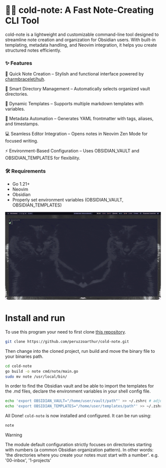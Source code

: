 # 🥶📝 cold-note: A Fast Note-Creating CLI Tool

cold-note is a lightweight and customizable command-line tool designed to streamline note creation and organization for Obsidian users. With built-in templating, metadata handling, and Neovim integration, it helps you create structured notes efficiently.

### ✨ Features

🚀 Quick Note Creation – Stylish and functional interface powered by [charmbracelet/huh](https://github.com/charmbracelet/huh).

📁 Smart Directory Management – Automatically selects organized vault directories.

📜 Dynamic Templates – Supports multiple markdown templates with variables.

📝 Metadata Automation – Generates YAML frontmatter with tags, aliases, and timestamps.

💻 Seamless Editor Integration – Opens notes in Neovim Zen Mode for focused writing.

⚡ Environment-Based Configuration – Uses OBSIDIAN_VAULT and OBSIDIAN_TEMPLATES for flexibility.

### 🛠 Requirements

- Go 1.21+
- Neovim
- Obsidian
- Properly set environment variables (OBSIDIAN_VAULT, OBSIDIAN_TEMPLATES)

![Demo](public/gif/cold-note.gif)

# Install and run

To use this program your need to first clone [this repository](https://github.com/peruzzoarthur/cold-note).

```bash
git clone https://github.com/peruzzoarthur/cold-note.git
```

Then change into the cloned project, run build and move the binary file to your binaries path.

```bash
cd cold-note
go build -o note cmd/note/main.go
sudo mv note /usr/local/bin/
```

In order to find the Obsidian vault and be able to import the templates for the .md files, declare the environment variables in your shell config file.

```bash
echo 'export OBSIDIAN_VAULT="/home/user/vault/path"' >> ~/.zshrc # adjust filename for your shell config file
echo 'export OBSIDIAN_TEMPLATES="/home/user/templates/path"' >> ~/.zshrc
```

All Done! `cold-note` is now installed and configured. It can be run using:

```bash
note
```

> [!WARNING]
> The module default configuration strictly focuses on directories starting with numbers (a common Obsidian organization pattern).
> In other words: 'the directories where you create your notes must start with a number'. e.g. '00-inbox', '1-projects'

